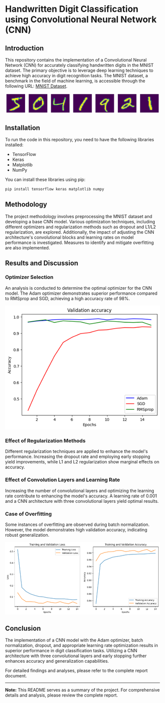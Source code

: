 # Handwritten Digit Classification using Convolutional Neural Network (CNN)

## Introduction
This repository contains the implementation of a Convolutional Neural Network (CNN) for accurately classifying handwritten digits in the MNIST dataset. The primary objective is to leverage deep learning techniques to achieve high accuracy in digit recognition tasks. The MNIST dataset, a benchmark in the field of machine learning, is accessible through the following URL: [MNIST Dataset](http://yann.lecun.com/exdb/mnist).

![Mint](https://github.com/adewoleaj/Handwritten-Digit-Classification-using-Convolutional-Neural-Network-CNN-/blob/main/mint.png?raw=true)

## Installation
To run the code in this repository, you need to have the following libraries installed:
- TensorFlow
- Keras
- Matplotlib
- NumPy

You can install these libraries using pip:
```bash
pip install tensorflow keras matplotlib numpy
```

## Methodology
The project methodology involves preprocessing the MNIST dataset and developing a base CNN model. Various optimization techniques, including different optimizers and regularization methods such as dropout and L1/L2 regularization, are explored. Additionally, the impact of adjusting the CNN architecture's convolutional blocks and learning rates on model performance is investigated. Measures to identify and mitigate overfitting are also implemented.

## Results and Discussion

### Optimizer Selection
An analysis is conducted to determine the optimal optimizer for the CNN model. The Adam optimizer demonstrates superior performance compared to RMSprop and SGD, achieving a high accuracy rate of 98%.

![Optimizers](https://github.com/adewoleaj/Handwritten-Digit-Classification-using-Convolutional-Neural-Network-CNN-/blob/main/performance%20of%20different%20optimizers.png?raw=true)

### Effect of Regularization Methods
Different regularization techniques are applied to enhance the model's performance. Increasing the dropout rate and employing early stopping yield improvements, while L1 and L2 regularization show marginal effects on accuracy.

### Effect of Convolution Layers and Learning Rate
Increasing the number of convolutional layers and optimizing the learning rate contribute to enhancing the model's accuracy. A learning rate of 0.001 and a CNN architecture with three convolutional layers yield optimal results.

### Case of Overfitting
Some instances of overfitting are observed during batch normalization. However, the model demonstrates high validation accuracy, indicating robust generalization.

![Loss and accuracy](https://github.com/adewoleaj/Handwritten-Digit-Classification-using-Convolutional-Neural-Network-CNN-/blob/main/loss%20and%20accuracy%20plot.png?raw=true)

## Conclusion
The implementation of a CNN model with the Adam optimizer, batch normalization, dropout, and appropriate learning rate optimization results in superior performance in digit classification tasks. Utilizing a CNN architecture with three convolutional layers and early stopping further enhances accuracy and generalization capabilities.

For detailed findings and analyses, please refer to the complete report document.

---
**Note:** This README serves as a summary of the project. For comprehensive details and analysis, please review the complete report.
